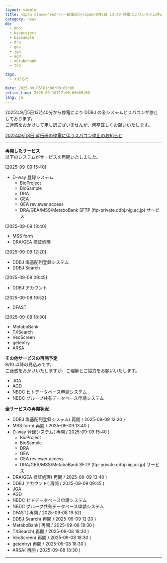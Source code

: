 ```yaml
---
layout: simple
title: <span class="red">[一部復旧]</span>9月5日 13:40 停電によりシステム停止, 復旧は 9/9 以降の見込み
category: news
db:
  - ddbj
  - bioproject
  - biosample
  - dra
  - gea
  - jga
  - agd
  - metabobank
  - top

tags:
  - お知らせ

date: 2025-09-05T01:00:00+09:00
retire_time: 2025-09-10T17:00:00+09:00
lang: ja
---
```


2025年9月5日13時40分から停電により DDBJ の全システムとスパコンが停止しております。  
ご迷惑をおかけして申し訳ございませんが、何卒宜しくお願いいたします。  

[2025年9月8日 遺伝研の停電に伴うスパコン停止のお知らせ](https://sc.ddbj.nig.ac.jp/blog/2025-09-08-blackout)

---

**再開したサービス**    
以下のシステムがサービスを再開いたしました。    

<span class="red">[2025-09-09 15:40]</span>
- D-way 登録システム
  - BioProject
  - BioSample
  - DRA
  - GEA
  - GEA reviewer access
  - DRA/GEA/MSS/MetaboBank SFTP (ftp-private.ddbj.nig.ac.jp) サービス

<span class="red">[2025-09-09 13:40]</span>
- MSS form
- DRA/GEA 検証処理

<span class="red">[2025-09-09 12:20]</span>    
- DDBJ 塩基配列登録システム
- DDBJ Search

<span class="red">[2025-09-09 09:45]</span>
- DDBJ アカウント

<span class="red">[2025-09-08 19:52]</span>
- DFAST

<span class="red">[2025-09-08 18:30]</span>
- MetaboBank
- TXSearch
- VecScreen
- getentry
- ARSA

**その他サービスの再開予定**    
9/10 以降の見込みです。    
ご迷惑をおかけいたしますが、ご理解とご協力をお願いいたします。

- JGA
- AGD 
- NBDC ヒトデータベース申請システム
- NBDC グループ共有データベース申請システム

**全サービスの再開状況**    
- DDBJ 塩基配列登録システム( <span class="red">再開</span> / 2025-09-09 12:20 )
- MSS form( <span class="red">再開</span> / 2025-09-09 13:40 )
- D-way 登録システム( <span class="red">再開</span> / 2025-09-09 15:40 )
  - BioProject
  - BioSample
  - DRA
  - GEA
  - GEA reviewer access
  - DRA/GEA/MSS/MetaboBank SFTP (ftp-private.ddbj.nig.ac.jp) サービス
- DRA/GEA 検証処理( <span class="red">再開</span> / 2025-09-09 13:40 )
- DDBJ アカウント( <span class="red">再開</span> / 2025-09-09 09:45 )
- JGA
- AGD 
- NBDC ヒトデータベース申請システム
- NBDC グループ共有データベース申請システム
- DFAST( <span class="red">再開</span> / 2025-09-08 19:52)
- DDBJ Search( <span class="red">再開</span> / 2025-09-09 12:20 )
- MetaboBank( <span class="red">再開</span> / 2025-09-08 18:30 )
- TXSearch( <span class="red">再開</span> / 2025-09-08 18:30 )
- VecScreen( <span class="red">再開</span> / 2025-09-08 18:30 )
- getentry( <span class="red">再開</span> / 2025-09-08 18:30 )
- ARSA( <span class="red">再開</span> / 2025-09-08 18:30 )

---




